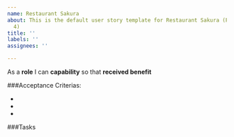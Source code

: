 ```yaml
---
name: Restaurant Sakura
about: This is the default user story template for Restaurant Sakura (Portfolio Project
  4)
title: ''
labels: ''
assignees: ''

---
```


As a **role** I can **capability** so that **received benefit**

###Acceptance Criterias: 

-

-

-


###Tasks
